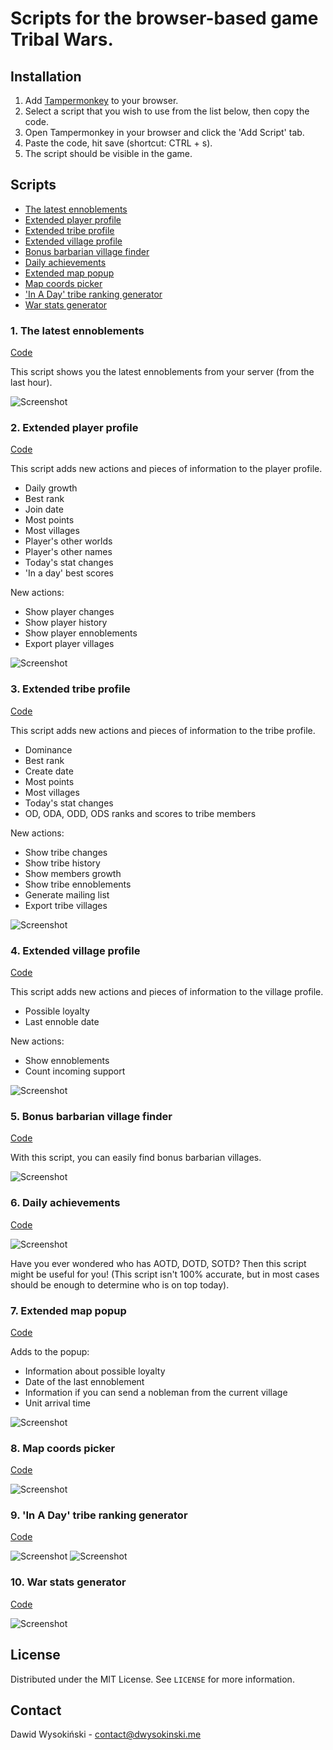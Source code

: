 # Scripts for the browser-based game Tribal Wars.

## Installation

1. Add [Tampermonkey](https://chrome.google.com/webstore/detail/tampermonkey/dhdgffkkebhmkfjojejmpbldmpobfkfo) to your browser.
2. Select a script that you wish to use from the list below, then copy the code.
3. Open Tampermonkey in your browser and click the 'Add Script' tab.
4. Paste the code, hit save (shortcut: CTRL + s).
5. The script should be visible in the game.

## Scripts

- [The latest ennoblements](#1-the-latest-ennoblements)
- [Extended player profile](#2-extended-player-profile)
- [Extended tribe profile](#3-extended-tribe-profile)
- [Extended village profile](#4-extended-village-profile)
- [Bonus barbarian village finder](#5-bonus-barbarian-village-finder)
- [Daily achievements](#6-daily-achievements)
- [Extended map popup](#7-extended-map-popup)
- [Map coords picker](#8-map-coords-picker)
- ['In A Day' tribe ranking generator](#9-in-a-day-tribe-ranking-generator)
- [War stats generator](#10-war-stats-generator)

### 1. The latest ennoblements

[Code](https://raw.githubusercontent.com/tribalwarshelp/scripts/master/dist/latestEnnoblements.js)

This script shows you the latest ennoblements from your server (from the last hour).

![Screenshot](/screenshots/latestEnnoblements.png?raw=true)

### 2. Extended player profile

[Code](https://raw.githubusercontent.com/tribalwarshelp/scripts/master/dist/extendedPlayerProfile.js)

This script adds new actions and pieces of information to the player profile.

- Daily growth
- Best rank
- Join date
- Most points
- Most villages
- Player's other worlds
- Player's other names
- Today's stat changes
- 'In a day' best scores

New actions:

- Show player changes
- Show player history
- Show player ennoblements
- Export player villages

![Screenshot](/screenshots/extendedPlayerProfile.png?raw=true)

### 3. Extended tribe profile

[Code](https://raw.githubusercontent.com/tribalwarshelp/scripts/master/dist/extendedTribeProfile.js)

This script adds new actions and pieces of information to the tribe profile.

- Dominance
- Best rank
- Create date
- Most points
- Most villages
- Today's stat changes
- OD, ODA, ODD, ODS ranks and scores to tribe members

New actions:

- Show tribe changes
- Show tribe history
- Show members growth
- Show tribe ennoblements
- Generate mailing list
- Export tribe villages

![Screenshot](/screenshots/extendedTribeProfile.png?raw=true)

### 4. Extended village profile

[Code](https://raw.githubusercontent.com/tribalwarshelp/scripts/master/dist/extendedVillageProfile.js)

This script adds new actions and pieces of information to the village profile.

- Possible loyalty
- Last ennoble date

New actions:

- Show ennoblements
- Count incoming support

![Screenshot](/screenshots/extendedVillageProfile.png?raw=true)

### 5. Bonus barbarian village finder

[Code](https://raw.githubusercontent.com/tribalwarshelp/scripts/master/dist/bonusBarbarianVillageFinder.js)

With this script, you can easily find bonus barbarian villages.

![Screenshot](/screenshots/bonusBarbarianVillageFinder.png?raw=true)

### 6. Daily achievements

[Code](https://raw.githubusercontent.com/tribalwarshelp/scripts/master/dist/dailyAchievements.js)

![Screenshot](/screenshots/dailyAchievements.png?raw=true)

Have you ever wondered who has AOTD, DOTD, SOTD? Then this script might be useful for you! (This script isn't 100% accurate, but in most cases should be enough to determine who is on top today).

### 7. Extended map popup

[Code](https://raw.githubusercontent.com/tribalwarshelp/scripts/master/dist/extendedMapPopup.js)

Adds to the popup:

- Information about possible loyalty
- Date of the last ennoblement
- Information if you can send a nobleman from the current village
- Unit arrival time

![Screenshot](/screenshots/extendedMapPopup.png?raw=true)

### 8. Map coords picker

[Code](https://raw.githubusercontent.com/tribalwarshelp/scripts/master/dist/mapCoordsPicker.js)

![Screenshot](/screenshots/mapCoordsPicker.png?raw=true)

### 9. 'In A Day' tribe ranking generator

[Code](https://raw.githubusercontent.com/tribalwarshelp/scripts/master/dist/inADayTribeRankingGenerator.js)

![Screenshot](/screenshots/inADayTribeRankingGenerator.png?raw=true)
![Screenshot](/screenshots/inADayTribeRankingGenerator2.png?raw=true)

### 10. War stats generator

[Code](https://raw.githubusercontent.com/tribalwarshelp/scripts/master/dist/warStatsGenerator.js)

![Screenshot](/screenshots/warStatsGenerator.png?raw=true)

## License

Distributed under the MIT License. See ``LICENSE`` for more information.

## Contact

Dawid Wysokiński - [contact@dwysokinski.me](mailto:contact@dwysokinski.me)
